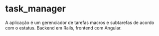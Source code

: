 # task_manager
A aplicação é um gerenciador de tarefas macros e subtarefas de acordo com o estatus. Backend em Rails, frontend com Angular.
